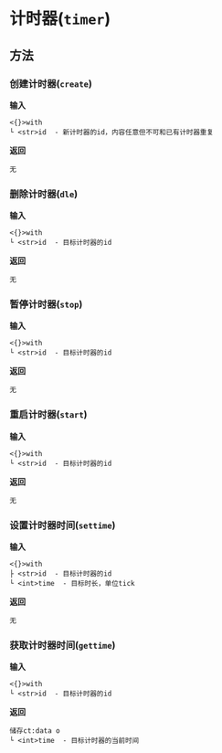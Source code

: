 # 计时器(`timer`)

## 方法

### 创建计时器(`create`)

**输入**

```
<{}>with
└ <str>id  - 新计时器的id，内容任意但不可和已有计时器重复
```

**返回**

```
无
```

### 删除计时器(`dle`)

**输入**

```
<{}>with
└ <str>id  - 目标计时器的id
```

**返回**

```
无
```

### 暂停计时器(`stop`)

**输入**

```
<{}>with
└ <str>id  - 目标计时器的id
```

**返回**

```
无
```

### 重启计时器(`start`)

**输入**

```
<{}>with
└ <str>id  - 目标计时器的id
```

**返回**

```
无
```

### 设置计时器时间(`settime`)

**输入**

```
<{}>with
├ <str>id  - 目标计时器的id
└ <int>time  - 目标时长，单位tick
```

**返回**

```
无
```

### 获取计时器时间(`gettime`)

**输入**

```
<{}>with
└ <str>id  - 目标计时器的id
```

**返回**

```
储存ct:data o
└ <int>time  - 目标计时器的当前时间
```